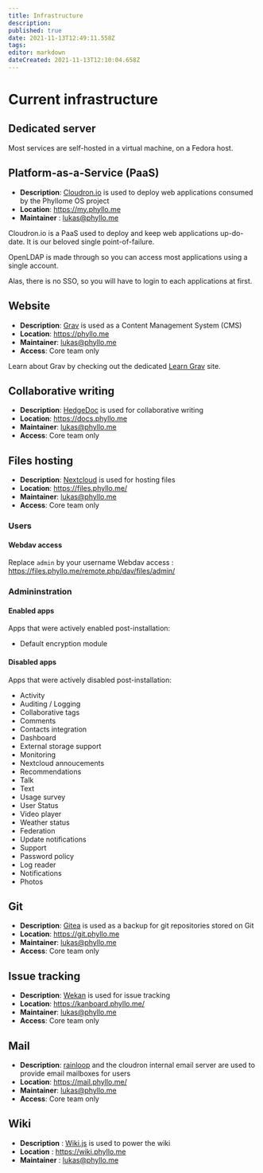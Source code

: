 ```yaml
---
title: Infrastructure
description: 
published: true
date: 2021-11-13T12:49:11.558Z
tags: 
editor: markdown
dateCreated: 2021-11-13T12:10:04.658Z
---
```


# Current infrastructure

## Dedicated server

Most services are self-hosted in a virtual machine, on a Fedora host.

## Platform-as-a-Service (PaaS)

* **Description**: [Cloudron.io](https://www.cloudron.io/) is used to deploy web applications consumed by the Phyllome OS project 
* **Location**: https://my.phyllo.me
* **Maintainer** : lukas@phyllo.me

Cloudron.io is a PaaS used to deploy and keep web applications up-do-date. It is our beloved single point-of-failure.

OpenLDAP is made through so you can access most applications using a single account.

Alas, there is no SSO, so you will have to login to each applications at first.

## Website

* **Description**: [Grav](https://getgrav.org/) is used as a Content Management System (CMS) 
* **Location**: https://phyllo.me
* **Maintainer**: lukas@phyllo.me
* **Access**: Core team only

Learn about Grav by checking out the dedicated [Learn Grav](http://learn.getgrav.org) site.

## Collaborative writing

* **Description**: [HedgeDoc](https://hedgedoc.org/) is used for collaborative writing 
* **Location**: https://docs.phyllo.me
* **Maintainer**: lukas@phyllo.me
* **Access**: Core team only

## Files hosting

* **Description**: [Nextcloud](https://nextcloud.com/) is used for hosting files 
* **Location**: https://files.phyllo.me/
* **Maintainer**: lukas@phyllo.me
* **Access**: Core team only

### Users

#### Webdav access

Replace `admin` by your username
Webdav access : https://files.phyllo.me/remote.php/dav/files/admin/

### Admininstration

#### Enabled apps

Apps that were actively enabled post-installation:

* Default encryption module

#### Disabled apps

Apps that were actively disabled post-installation:

* Activity
* Auditing / Logging
* Collaborative tags
* Comments
* Contacts integration
* Dashboard
* External storage support
* Monitoring
* Nextcloud annoucements
* Recommendations
* Talk
* Text
* Usage survey
* User Status
* Video player
* Weather status
* Federation
* Update notifications
* Support
* Password policy
* Log reader
* Notifications
* Photos

## Git

* **Description**: [Gitea](https://gitea.io/en-us/) is used as a backup for git repositories stored on Git 
* **Location**: https://git.phyllo.me
* **Maintainer**: lukas@phyllo.me
* **Access**: Core team only

## Issue tracking

* **Description**: [Wekan](https://wekan.github.io/) is used for issue tracking
* **Location**: https://kanboard.phyllo.me/
* **Maintainer**: lukas@phyllo.me
* **Access**: Core team only

## Mail

* **Description**: [rainloop](https://www.rainloop.net/) and the cloudron internal email server are used to provide email mailboxes for users
* **Location**: https://mail.phyllo.me/
* **Maintainer**: lukas@phyllo.me
* **Access**: Core team only

## Wiki

* **Description** : [Wiki.js](https://js.wiki/) is used to power the wiki 
* **Location** : https://wiki.phyllo.me
* **Maintainer** : lukas@phyllo.me